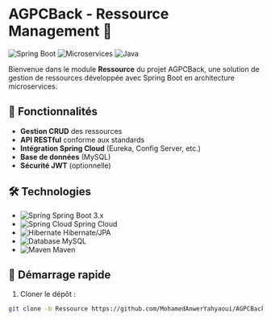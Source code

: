 # AGPCBack - Ressource Management 🚀

![Spring Boot](https://img.shields.io/badge/Spring_Boot-6DB33F?style=for-the-badge&logo=spring&logoColor=white)
![Microservices](https://img.shields.io/badge/Microservices-architecture-6DB33F?style=for-the-badge&logo=spring&logoColor=white)
![Java](https://img.shields.io/badge/Java-ED8B00?style=for-the-badge&logo=openjdk&logoColor=white)

Bienvenue dans le module **Ressource** du projet AGPCBack, une solution de gestion de ressources développée avec Spring Boot en architecture microservices.

## 📌 Fonctionnalités

- **Gestion CRUD** des ressources
- **API RESTful** conforme aux standards
- **Intégration Spring Cloud** (Eureka, Config Server, etc.)
- **Base de données** (MySQL)
- **Sécurité JWT** (optionnelle)

## 🛠 Technologies

- ![Spring](https://img.shields.io/badge/Spring-6DB33F?style=flat&logo=spring&logoColor=white) Spring Boot 3.x
- ![Spring Cloud](https://img.shields.io/badge/Spring_Cloud-20232A?style=flat&logo=spring&logoColor=white) Spring Cloud
- ![Hibernate](https://img.shields.io/badge/Hibernate-59666C?style=flat&logo=hibernate&logoColor=white) Hibernate/JPA
- ![Database](https://img.shields.io/badge/Database-4479A1?style=flat&logo=postgresql&logoColor=white) MySQL
- ![Maven](https://img.shields.io/badge/Maven-C71A36?style=flat&logo=apachemaven&logoColor=white) Maven

## 🚀 Démarrage rapide

1. Cloner le dépôt :
```bash
git clone -b Ressource https://github.com/MohamedAnwerYahyaoui/AGPCBack.git

